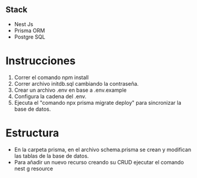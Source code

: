 ## Stack
- Nest Js
- Prisma ORM
- Postgre SQL

# Instrucciones
1. Correr el comando npm install
2. Correr archivo initdb.sql cambiando la contraseña.
3. Crear un archivo .env en base a .env.example
4. Configura la cadena del .env.
5. Ejecuta el "comando npx prisma migrate deploy" para sincronizar la base de datos.

# Estructura
- En la carpeta prisma, en el archivo schema.prisma se crean y modifican las tablas de la base de datos.
- Para añadir un nuevo recurso creando su CRUD ejecutar el comando nest g resource